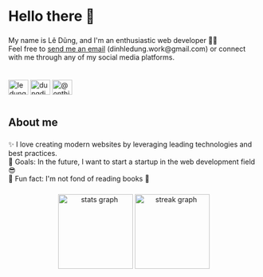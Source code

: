 <h1 align="left">Hello there 👋</h1>

###

<p align="left">My name is Lê Dũng, and I'm an enthusiastic web developer 👨‍💻<br>Feel free to <a href="mailto:dinhledung.work@gmail.com" target="_blank">send me an email</a> (dinhledung.work@gmail.com) or connect with me through any of my social media platforms.</p>

###
<p align="left" style="display: inline-block">
<a href="mailto:dinhledung.work@gmail.com" target="blank"><img align="center" src="https://raw.githubusercontent.com/maurodesouza/profile-readme-generator/master/src/assets/icons/social/gmail/default.svg" alt="ledung09" height="30" width="40"/></a>
<a href="https://linkedin.com/in/dungdinhle" target="blank"><img align="center" src="https://raw.githubusercontent.com/maurodesouza/profile-readme-generator/master/src/assets/icons/social/linkedin/default.svg" alt="dungdinhle" height="30" width="40" /></a>
<a href="https://youtube.com/channel/UCg_Y_K8H23UbWN3YejjOd7w?sub_confirmation=1" target="blank"><img align="center" src="https://raw.githubusercontent.com/rahuldkjain/github-profile-readme-generator/master/src/images/icons/Social/youtube.svg" alt="@onthicungdung" height="30" width="40" /></a>
</p>

###

<h2 align="left">About me</h2>

###

<p align="left">✨ I love creating modern websites by leveraging leading technologies and best practices.<br>🎯 Goals: In the future, I want to start a startup in the web development field 😎<br>🤪 Fun fact: I'm not fond of reading books 📖</p>

###

<div align="center">
  <img src="https://github-readme-stats.vercel.app/api?username=ledung09&hide_title=false&hide_rank=false&show_icons=true&include_all_commits=true&count_private=true&disable_animations=false&theme=dracula&locale=en&hide_border=false&order=1" height="150" alt="stats graph"  />
  <img src="https://streak-stats.demolab.com?user=ledung09&locale=en&mode=daily&theme=dracula&hide_border=false&border_radius=5&order=3" height="150" alt="streak graph"  />
</div>

###


